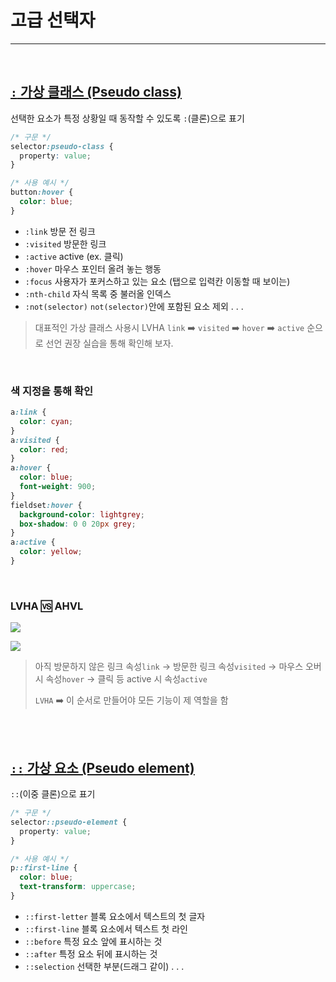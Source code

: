 # 고급 선택자

---

<br>

## [`:` 가상 클래스 (Pseudo class)](https://developer.mozilla.org/ko/docs/Web/CSS/Pseudo-classes)

선택한 요소가 특정 상황일 때 동작할 수 있도록
`:`(클론)으로 표기

```css
/* 구문 */
selector:pseudo-class {
  property: value;
}
```

```css
/* 사용 예시 */
button:hover {
  color: blue;
}
```

- `:link` 방문 전 링크
- `:visited` 방문한 링크
- `:active` active (ex. 클릭)
- `:hover` 마우스 포인터 올려 놓는 행동
- `:focus` 사용자가 포커스하고 있는 요소 (탭으로 입력칸 이동할 때 보이는)
- `:nth-child` 자식 목록 중 불러올 인덱스
- `:not(selector)` `not(selector)`안에 포함된 요소 제외
  .
  .
  .

> 대표적인 가상 클래스 사용시 LVHA
> `link` ➡️ `visited` ➡️ `hover` ➡️ `active` 순으로 선언 권장
> 실습을 통해 확인해 보자.

<br>

### 색 지정을 통해 확인

```css
a:link {
  color: cyan;
}
a:visited {
  color: red;
}
a:hover {
  color: blue;
  font-weight: 900;
}
fieldset:hover {
  background-color: lightgrey;
  box-shadow: 0 0 20px grey;
}
a:active {
  color: yellow;
}
```

<br>

### LVHA 🆚 AHVL

![](https://velog.velcdn.com/images/oigu529/post/21fa5784-0110-4d41-80fd-e9f84d5acd96/image.png)

![](https://velog.velcdn.com/images/oigu529/post/e091fd7c-f5e9-4ea2-907e-4b5a7a1b0da9/image.png)

> 아직 방문하지 않은 링크 속성`link` → 방문한 링크 속성`visited` → 마우스 오버 시 속성`hover` → 클릭 등 active 시 속성`active`
>
> `LVHA` ➡️ 이 순서로 만들어야 모든 기능이 제 역할을 함

<br>
<br>

## [`::` 가상 요소 (Pseudo element)](https://developer.mozilla.org/en-US/docs/Web/CSS/Pseudo-elements)

`::`(이중 클론)으로 표기

```css
/* 구문 */
selector::pseudo-element {
  property: value;
}
```

```css
/* 사용 예시 */
p::first-line {
  color: blue;
  text-transform: uppercase;
}
```

- `::first-letter` 블록 요소에서 텍스트의 첫 글자
- `::first-line` 블록 요소에서 텍스트 첫 라인
- `::before` 특정 요소 앞에 표시하는 것
- `::after` 특정 요소 뒤에 표시하는 것
- `::selection` 선택한 부분(드래그 같이)
  .
  .
  .
